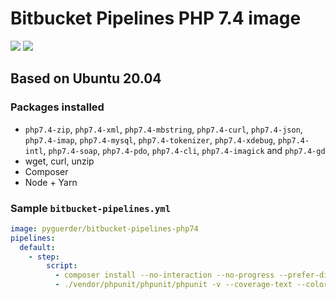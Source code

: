 # Bitbucket Pipelines PHP 7.4 image

[![](https://images.microbadger.com/badges/version/pyguerder/bitbucket-pipelines-php74.svg)](https://microbadger.com/images/pyguerder/bitbucket-pipelines-php74 "Get your own version badge on microbadger.com") [![](https://images.microbadger.com/badges/image/pyguerder/bitbucket-pipelines-php74.svg)](https://microbadger.com/images/pyguerder/bitbucket-pipelines-php74 "Get your own image badge on microbadger.com")

## Based on Ubuntu 20.04

### Packages installed

- `php7.4-zip`, `php7.4-xml`, `php7.4-mbstring`, `php7.4-curl`, `php7.4-json`, `php7.4-imap`, `php7.4-mysql`, `php7.4-tokenizer`, `php7.4-xdebug`, `php7.4-intl`, `php7.4-soap`, `php7.4-pdo`, `php7.4-cli`, `php7.4-imagick` and `php7.4-gd`
- wget, curl, unzip
- Composer
- Node + Yarn

### Sample `bitbucket-pipelines.yml`

```YAML
image: pyguerder/bitbucket-pipelines-php74
pipelines:
  default:
    - step:
        script:
          - composer install --no-interaction --no-progress --prefer-dist
          - ./vendor/phpunit/phpunit/phpunit -v --coverage-text --colors=never --stderr
```
